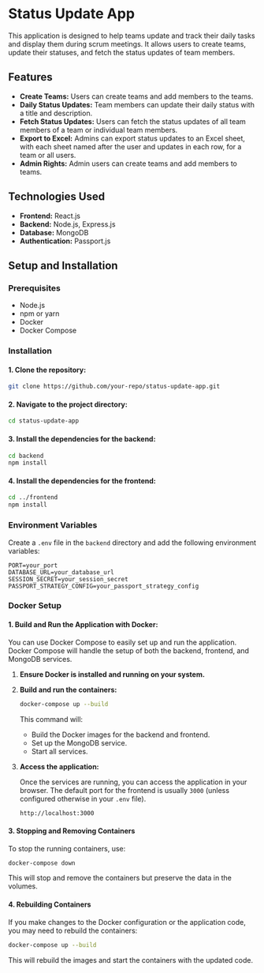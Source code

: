 # Status Update App

This application is designed to help teams update and track their daily tasks and display them during scrum meetings. It allows users to create teams, update their statuses, and fetch the status updates of team members.

## Features

- **Create Teams:** Users can create teams and add members to the teams.
- **Daily Status Updates:** Team members can update their daily status with a title and description.
- **Fetch Status Updates:** Users can fetch the status updates of all team members of a team or individual team members.
- **Export to Excel:** Admins can export status updates to an Excel sheet, with each sheet named after the user and updates in each row, for a team or all users.
- **Admin Rights:** Admin users can create teams and add members to teams.

## Technologies Used

- **Frontend:** React.js
- **Backend:** Node.js, Express.js
- **Database:** MongoDB
- **Authentication:** Passport.js

## Setup and Installation

### Prerequisites

- Node.js
- npm or yarn
- Docker
- Docker Compose

### Installation

#### 1. Clone the repository:

```sh
git clone https://github.com/your-repo/status-update-app.git
```

#### 2. Navigate to the project directory:

```sh
cd status-update-app
```

#### 3. Install the dependencies for the backend:

```sh
cd backend
npm install
```

#### 4. Install the dependencies for the frontend:

```sh
cd ../frontend
npm install
```

### Environment Variables

Create a `.env` file in the `backend` directory and add the following environment variables:

```env
PORT=your_port
DATABASE_URL=your_database_url
SESSION_SECRET=your_session_secret
PASSPORT_STRATEGY_CONFIG=your_passport_strategy_config
```

### Docker Setup

#### 1. Build and Run the Application with Docker:

You can use Docker Compose to easily set up and run the application. Docker Compose will handle the setup of both the backend, frontend, and MongoDB services.

1. **Ensure Docker is installed and running on your system.**

2. **Build and run the containers:**

   ```sh
   docker-compose up --build
   ```

   This command will:

   - Build the Docker images for the backend and frontend.
   - Set up the MongoDB service.
   - Start all services.

3. **Access the application:**

   Once the services are running, you can access the application in your browser. The default port for the frontend is usually `3000` (unless configured otherwise in your `.env` file).

   ```sh
   http://localhost:3000
   ```


#### 3. Stopping and Removing Containers

To stop the running containers, use:

```sh
docker-compose down
```

This will stop and remove the containers but preserve the data in the volumes.

#### 4. Rebuilding Containers

If you make changes to the Docker configuration or the application code, you may need to rebuild the containers:

```sh
docker-compose up --build
```

This will rebuild the images and start the containers with the updated code.
